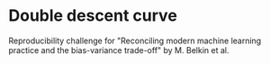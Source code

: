 # Double descent curve 
Reproducibility challenge for "Reconciling modern machine learning practice and the bias-variance trade-off" by M. Belkin et al.
